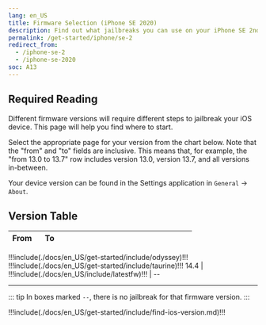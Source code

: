 ```yaml
---
lang: en_US
title: Firmware Selection (iPhone SE 2020)
description: Find out what jailbreaks you can use on your iPhone SE 2nd Generation (2020)
permalink: /get-started/iphone/se-2
redirect_from:
  - /iphone-se-2
  - /iphone-se-2020
soc: A13
---
```


## Required Reading

Different firmware versions will require different steps to jailbreak your iOS device. This page will help you find where to start.

Select the appropriate page for your version from the chart below. Note that the "from" and "to" fields are inclusive. This means that, for example, the "from 13.0 to 13.7" row includes version 13.0, version  13.7, and all versions in-between.

Your device version can be found in the Settings application in `General` -> `About`.

## Version Table

From | To   | <colgroup><col style="width:15%;"><col style="width:15%;"><col style="width:70%;"></colgroup>
:-:  | :-:  | :-: |
!!!include(./docs/en_US/get-started/include/odyssey)!!!
!!!include(./docs/en_US/get-started/include/taurine)!!!
14.4 | !!!include(./docs/en_US/include/latestfw)!!! | --

---

::: tip
In boxes marked `--`, there is no jailbreak for that firmware version.
:::

!!!include(./docs/en_US/get-started/include/find-ios-version.md)!!!